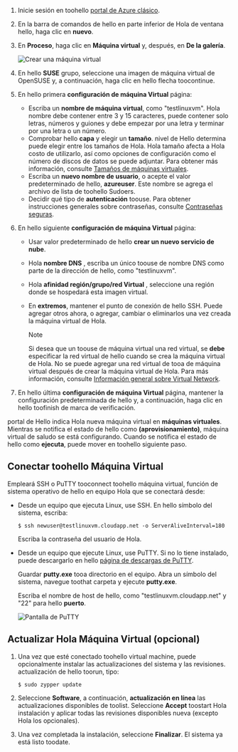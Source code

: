 1. Inicie sesión en toohello [portal de Azure clásico](http://manage.windowsazure.com).  
2. En la barra de comandos de hello en parte inferior de Hola de ventana hello, haga clic en **nuevo**.
3. En **Proceso**, haga clic en **Máquina virtual** y, después, en **De la galería**.
   
    ![Crear una máquina virtual][Image1]
4. En hello **SUSE** grupo, seleccione una imagen de máquina virtual de OpenSUSE y, a continuación, haga clic en hello flecha toocontinue.
5. En hello primera **configuración de máquina Virtual** página:
   
   * Escriba un **nombre de máquina virtual**, como "testlinuxvm". Hola nombre debe contener entre 3 y 15 caracteres, puede contener solo letras, números y guiones y debe empezar por una letra y terminar por una letra o un número.
   * Comprobar hello **capa** y elegir un **tamaño**. nivel de Hello determina puede elegir entre los tamaños de Hola. Hola tamaño afecta a Hola costo de utilizarlo, así como opciones de configuración como el número de discos de datos se puede adjuntar. Para obtener más información, consulte [Tamaños de máquinas virtuales](../articles/virtual-machines/linux/sizes.md?toc=%2fazure%2fvirtual-machines%2flinux%2ftoc.json).
   * Escriba un **nuevo nombre de usuario**, o acepte el valor predeterminado de hello, **azureuser**. Este nombre se agrega el archivo de lista de toohello Sudoers.
   * Decidir qué tipo de **autenticación** toouse. Para obtener instrucciones generales sobre contraseñas, consulte [Contraseñas seguras](http://msdn.microsoft.com/library/ms161962.aspx).
6. En hello siguiente **configuración de máquina Virtual** página:
   
   * Usar valor predeterminado de hello **crear un nuevo servicio de nube**.
   * Hola **nombre DNS** , escriba un único toouse de nombre DNS como parte de la dirección de hello, como "testlinuxvm".
   * Hola **afinidad región/grupo/red Virtual** , seleccione una región donde se hospedará esta imagen virtual.
   * En **extremos**, mantener el punto de conexión de hello SSH. Puede agregar otros ahora, o agregar, cambiar o eliminarlos una vez creada la máquina virtual de Hola.
     
     > [!NOTE]
     > Si desea que un toouse de máquina virtual una red virtual, se **debe** especificar la red virtual de hello cuando se crea la máquina virtual de Hola. No se puede agregar una red virtual de tooa de máquina virtual después de crear la máquina virtual de Hola. Para más información, consulte [Información general sobre Virtual Network](../articles/virtual-network/virtual-networks-overview.md).
     > 
     > 
7. En hello última **configuración de máquina Virtual** página, mantener la configuración predeterminada de hello y, a continuación, haga clic en hello toofinish de marca de verificación.

portal de Hello indica Hola nueva máquina virtual en **máquinas virtuales**. Mientras se notifica el estado de hello como **(aprovisionamiento)**, máquina virtual de saludo se está configurando. Cuando se notifica el estado de hello como **ejecuta**, puede mover en toohello siguiente paso.

## <a name="connect-toohello-virtual-machine"></a>Conectar toohello Máquina Virtual
Empleará SSH o PuTTY tooconnect toohello máquina virtual, función de sistema operativo de hello en equipo Hola que se conectará desde:

* Desde un equipo que ejecuta Linux, use SSH. En hello símbolo del sistema, escriba:
  
    `$ ssh newuser@testlinuxvm.cloudapp.net -o ServerAliveInterval=180`
  
    Escriba la contraseña del usuario de Hola.
* Desde un equipo que ejecute Linux, use PuTTY. Si no lo tiene instalado, puede descargarlo en hello [página de descargas de PuTTY][PuTTYDownload].
  
    Guardar **putty.exe** tooa directorio en el equipo. Abra un símbolo del sistema, navegue toothat carpeta y ejecute **putty.exe**.
  
    Escriba el nombre de host de hello, como "testlinuxvm.cloudapp.net" y "22" para hello **puerto**.
  
    ![Pantalla de PuTTY][Image6]  

## <a name="update-hello-virtual-machine-optional"></a>Actualizar Hola Máquina Virtual (opcional)
1. Una vez que esté conectado toohello virtual machine, puede opcionalmente instalar las actualizaciones del sistema y las revisiones. actualización de hello toorun, tipo:
   
    `$ sudo zypper update`
2. Seleccione **Software**, a continuación, **actualización en línea** las actualizaciones disponibles de toolist. Seleccione **Accept** toostart Hola instalación y aplicar todas las revisiones disponibles nueva (excepto Hola los opcionales).
3. Una vez completada la instalación, seleccione **Finalizar**.  El sistema ya está listo toodate.

[PuTTYDownload]: http://www.puttyssh.org/download.html

[Image1]: ./media/create-and-configure-opensuse-vm-in-portal/CreateVM.png

[Image6]: ./media/create-and-configure-opensuse-vm-in-portal/putty.png
